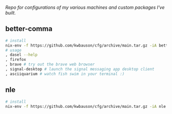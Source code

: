 _Repo for configurations of my various machines and custom packages I've
built._

## better-comma

```bash
# install
nix-env -f https://github.com/kwbauson/cfg/archive/main.tar.gz -iA better-comma
# usage
, dasel --help
, firefox
, brave # try out the brave web browser
, signal-desktop # launch the signal messaging app desktop client
, asciiquarium # watch fish swim in your terminal :)
```

## nle

```bash
# install
nix-env -f https://github.com/kwbauson/cfg/archive/main.tar.gz -iA nle
```

